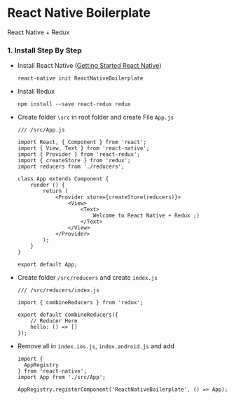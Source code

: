 # React Native Boilerplate
React Native + Redux

### 1. Install Step By Step
	
- Install React Native ([Getting Started React Native](https://facebook.github.io/react-native/docs/getting-started.html))
	```
	react-native init ReactNativeBoilerplate
	```
 - Install Redux
 	```
    npm install --save react-redux redux
    ```
 - Create folder `\src` in root folder and create File `App.js`

	```
    /// /src/App.js
    
    import React, { Component } from 'react';
    import { View, Text } from 'react-native';
    import { Provider } from 'react-redux';
    import { createStore } from 'redux';
    import reducers from './reducers';

    class App extends Component {
        render () {
            return (
                <Provider store={createStore(reducers)}>
                    <View>
                        <Text>
                            Welcome to React Native + Redux ;)
                        </Text>
                    </View>
                </Provider>
            );
        }
    }

    export default App;
    ```

- Create folder `/src/reducers` and create `index.js`
	```
    /// /src/reducers/index.js
    
    import { combineReducers } from 'redux';

    export default combineReducers({
        // Reducer Here
        hello: () => []
    });
    ```
- Remove all in `index.ios.js`, `index.android.js` and add
  ```
  import {
    AppRegistry
  } from 'react-native';
  import App from './src/App';

  AppRegistry.registerComponent('ReactNativeBoilerplate', () => App);

  ```
